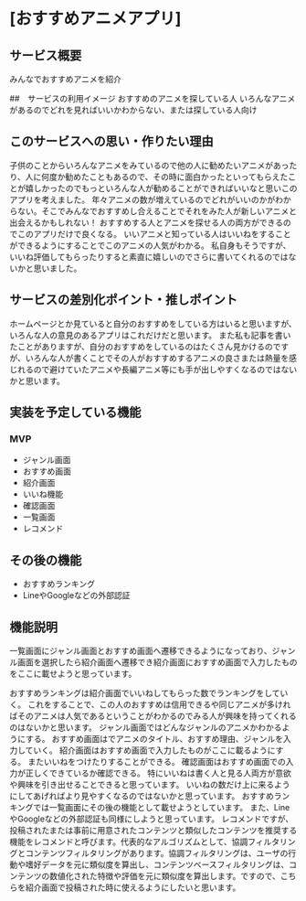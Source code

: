 # [おすすめアニメアプリ]

## サービス概要
みんなでおすすめアニメを紹介

##　サービスの利用イメージ
おすすめのアニメを探している人
いろんなアニメがあるのでどれを見ればいいかわからない、または探している人向け

## このサービスへの思い・作りたい理由
子供のことからいろんなアニメをみているので他の人に勧めたいアニメがあったり、人に何度か勧めたこともあるので、その時に面白かったといってもらえたことが嬉しかったのでもっといろんな人が勧めることができればいいなと思いこのアプリを考えました。
年々アニメの数が増えているのでどれがいいのかがわからない。そこでみんなでおすすめし合えることでそれをみた人が新しいアニメと出会えるかもしれない！
おすすめする人とアニメを探せる人の両方ができるのでこのアプリだけで良くなる。
いいアニメと知っている人はいいねをすることができるようにすることでこのアニメの人気がわかる。
私自身もそうですが、いいね評価してもらったりすると素直に嬉しいのでさらに書いてくれるのではないかと思いました。

## サービスの差別化ポイント・推しポイント
ホームページとか見ていると自分のおすすめをしている方はいると思いますが、いろんな人の意見のあるアプリはこれだけだと思います。
また私も記事を書いたことがありますが、自分のおすすめをしているのはたくさん見かけるのですが、いろんな人が書くことでその人がおすすめするアニメの良さまたは熱量を感じれるので避けていたアニメや長編アニメ等にも手が出しやすくなるのではないかと思います。
## 実装を予定している機能
### MVP
* ジャンル画面
* おすすめ画面
* 紹介画面
* いいね機能
* 確認画面
* 一覧画面
* レコメンド
## その後の機能
* おすすめランキング
* LineやGoogleなどの外部認証

## 機能説明
一覧画面にジャンル画面とおすすめ画面へ遷移できるようになっており、ジャンル画面を選択したら紹介画面へ遷移でき紹介画面におすすめ画面で入力したものをここに載せようと思っています。

おすすめランキングは紹介画面でいいねしてもらった数でランキングをしていく。
これをすることで、この人のおすすめは信用できるや同じアニメが多ければそのアニメは人気であるということがわかるのでみる人が興味を持ってくれるのはないかと思います。
ジャンル画面ではどんなジャンルのアニメかわかるようにする。
おすすめ画面はでアニメのタイトル、おすすめ理由、ジャンルを入力していく。
紹介画面はおすすめ画面で入力したものがここに載るようにする。
またいいねをつけたりすることができる。
確認画面はおすすめ画面での入力が正しくできているか確認できる。
特にいいねは書く人と見る人両方が意欲や興味を引き出せることできると思っています。
いいねの数だけ上に来るようにしてあげればより見やすくなるのではないかと思っています。
おすすめランキングでは一覧画面にその後の機能として載せようとしています。
また、LineやGoogleなどの外部認証も同様にしようと思っています。
レコメンドですが、投稿されたまたは事前に用意されたコンテンツと類似したコンテンツを推奨する機能をレコメンドと呼びます。代表的なアルゴリズムとして、協調フィルタリングとコンテンツフィルタリングがあります。協調フィルタリングは、ユーザの行動や嗜好データを元に類似度を算出し、コンテンツベースフィルタリングは、コンテンツの数値化された特徴や評価を元に類似度を算出します。ですので、こちらを紹介画面で投稿された時に使えるようにしたいと思います。